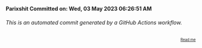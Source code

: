 **Parixshit Committed on: Wed, 03 May 2023 06:26:51 AM** <!-- 645bba54-b163-471a-bd18-f9c9f22ea4c2 -->

###### This is an automated commit generated by a GitHub Actions workflow.

<div align="right"><sub><sup><a href="https://github.com/Parixshit/AutoCommit.git">Read me</a></sup></sub></div>
